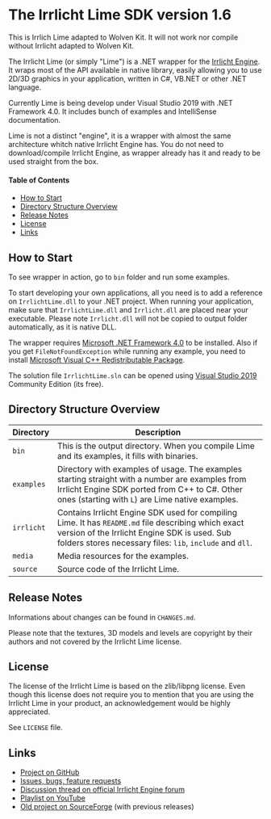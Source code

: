 # The Irrlicht Lime SDK version 1.6

This is Irrlich Lime adapted to Wolven Kit. It will not work nor compile without Irrlicht adapted to Wolven Kit.

The Irrlicht Lime (or simply "Lime") is a .NET wrapper for the [Irrlicht Engine](http://irrlicht.sourceforge.net). It wraps most of the API available in native library, easily allowing you to use 2D/3D graphics in your application, written in C#, VB.NET or other .NET language.

Currently Lime is being develop under Visual Studio 2019 with .NET Framework 4.0. It includes bunch of examples and IntelliSense documentation.

Lime is not a distinct "engine", it is a wrapper with almost the same architecture whitch native Irrlicht Engine has. You do not need to download/compile Irrlicht Engine, as wrapper already has it and ready to be used straight from the box.

#### Table of Contents

* [How to Start](#how-to-start)
* [Directory Structure Overview](#directory-structure-overview)
* [Release Notes](#release-notes)
* [License](#license)
* [Links](#links)

## How to Start

To see wrapper in action, go to `bin` folder and run some examples.

To start developing your own applications, all you need is to add a reference on `IrrlichtLime.dll` to your .NET project.
When running your application, make sure that `IrrlichtLime.dll` and `Irrlicht.dll` are placed near your executable.
Please note `Irrlicht.dll` will not be copied to output folder automatically, as it is native DLL.

The wrapper requires [Microsoft .NET Framework 4.0](https://www.microsoft.com/en-us/download/details.aspx?id=17851) to be installed.
Also if you get `FileNotFoundException` while running any example, you need to install
[Microsoft Visual C++ Redistributable Package](https://support.microsoft.com/en-us/help/2977003/the-latest-supported-visual-c-downloads).

The solution file `IrrlichtLime.sln` can be opened using [Visual Studio 2019](https://visualstudio.microsoft.com/vs/)
Community Edition (its free).

## Directory Structure Overview

Directory | Description
--- | ---
`bin` | This is the output directory. When you compile Lime and its examples, it fills with binaries.
`examples` | Directory with examples of usage. The examples starting straight with a number are examples from Irrlicht Engine SDK ported from C++ to C#. Other ones (starting with `L`) are Lime native examples.
`irrlicht` | Contains Irrlicht Engine SDK used for compiling Lime. It has `README.md` file describing which exact version of the Irrlicht Engine SDK is used. Sub folders stores necessary files: `lib`, `include` and `dll`.
`media` | Media resources for the examples.
`source` | Source code of the Irrlicht Lime.

## Release Notes

Informations about changes can be found in `CHANGES.md`.

Please note that the textures, 3D models and levels are copyright by their authors and not covered by the Irrlicht Lime license.

## License

The license of the Irrlicht Lime is based on the zlib/libpng license.
Even though this license does not require you to mention that you are using the Irrlicht Lime in your product,
an acknowledgement would be highly appreciated.

See `LICENSE` file.

## Links

* [Project on GitHub](https://github.com/greenya/irrlichtlime)
* [Issues, bugs, feature requests](https://github.com/greenya/irrlichtlime/issues)
* [Discussion thread on official Irrlicht Engine forum](http://irrlicht.sourceforge.net/forum/viewtopic.php?f=6&t=38512)
* [Playlist on YouTube](https://www.youtube.com/playlist?list=PL6AFEBCA167138B03)
* [Old project on SourceForge](https://sourceforge.net/projects/irrlichtlime/) (with previous releases)
